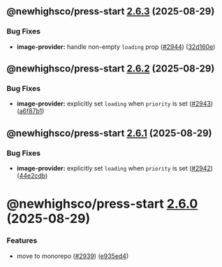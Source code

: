 ## @newhighsco/press-start [2.6.3](https://github.com/newhighsco/press-start/compare/@newhighsco/press-start@2.6.2...@newhighsco/press-start@2.6.3) (2025-08-29)


### Bug Fixes

* **image-provider:** handle non-empty `loading` prop ([#2944](https://github.com/newhighsco/press-start/issues/2944)) ([32d160e](https://github.com/newhighsco/press-start/commit/32d160e3c59272db30cfa953075f40425e3f1c66))

## @newhighsco/press-start [2.6.2](https://github.com/newhighsco/press-start/compare/@newhighsco/press-start@2.6.1...@newhighsco/press-start@2.6.2) (2025-08-29)


### Bug Fixes

* **image-provider:** explicitly set `loading` when `priority` is set ([#2943](https://github.com/newhighsco/press-start/issues/2943)) ([a6f87b1](https://github.com/newhighsco/press-start/commit/a6f87b137eb0a58be9430386f4b8228e44ba4157))

## @newhighsco/press-start [2.6.1](https://github.com/newhighsco/press-start/compare/@newhighsco/press-start@2.6.0...@newhighsco/press-start@2.6.1) (2025-08-29)


### Bug Fixes

* **image-provider:** explicitly set `loading` when `priority` is set ([#2942](https://github.com/newhighsco/press-start/issues/2942)) ([44e2cdb](https://github.com/newhighsco/press-start/commit/44e2cdbb1dd8b588a8dcc921c248bdef76fb9619))

# @newhighsco/press-start [2.6.0](https://github.com/newhighsco/press-start/compare/@newhighsco/press-start@2.5.0...@newhighsco/press-start@2.6.0) (2025-08-29)


### Features

* move to monorepo ([#2939](https://github.com/newhighsco/press-start/issues/2939)) ([e935ed4](https://github.com/newhighsco/press-start/commit/e935ed4047d1fdeb05390a46465f051408dda1bb))
